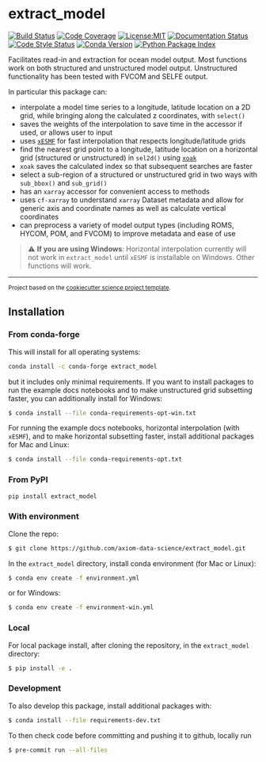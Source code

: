 extract_model
==============================
[![Build Status](https://img.shields.io/github/actions/workflow/status/axiom-data-science/extract_model/test.yaml?branch=main&logo=github&style=for-the-badge)](https://github.com/axiom-data-science/extract_model/actions/workflows/test.yaml)
[![Code Coverage](https://img.shields.io/codecov/c/github/axiom-data-science/extract_model.svg?style=for-the-badge)](https://codecov.io/gh/axiom-data-science/extract_model)
[![License:MIT](https://img.shields.io/badge/License-MIT-green.svg?style=for-the-badge)](https://opensource.org/licenses/MIT)
[![Documentation Status](https://img.shields.io/readthedocs/extract_model/latest.svg?style=for-the-badge)](https://extract_model.readthedocs.io/en/latest/?badge=latest)
[![Code Style Status](https://img.shields.io/github/actions/workflow/status/axiom-data-science/extract_model/linting.yaml?branch=main&label=Code%20Style&style=for-the-badge)](https://github.com/axiom-data-science/extract_model/actions/workflows/linting.yaml)
[![Conda Version](https://img.shields.io/conda/vn/conda-forge/extract_model.svg?style=for-the-badge)](https://anaconda.org/conda-forge/extract_model)
[![Python Package Index](https://img.shields.io/pypi/v/extract_model.svg?style=for-the-badge)](https://pypi.org/project/extract_model)

Facilitates read-in and extraction for ocean model output. Most functions work on both structured and unstructured model output. Unstructured functionality has been tested with FVCOM and SELFE output.

In particular this package can:
- interpolate a model time series to a longitude, latitude location on a 2D grid, while bringing along the calculated z coordinates, with `select()`
 - saves the weights of the interpolation to save time in the accessor if used, or allows user to input
 - uses [`xESMF`](https://pangeo-xesmf.readthedocs.io/en/latest/index.html) for fast interpolation that respects longitude/latitude grids
- find the nearest grid point to a longitude, latitude location on a horizontal grid (structured or unstructured) in `sel2d()` using [`xoak`](https://xoak.readthedocs.io/en/latest/index.html)
 - `xoak` saves the calculated index so that subsequent searches are faster
- select a sub-region of a structured or unstructured grid in two ways with `sub_bbox()` and `sub_grid()`
- has an `xarray` accessor for convenient access to methods
- uses `cf-xarray` to understand `xarray` Dataset metadata and allow for generic axis and coordinate names as well as calculate vertical coordinates
- can preprocess a variety of model output types (including ROMS, HYCOM, POM, and FVCOM) to improve metadata and ease of use

> :warning: **If you are using Windows**: Horizontal interpolation currently will not work in `extract_model` until `xESMF` is installable on Windows. Other functions will work.

--------

<p><small>Project based on the <a target="_blank" href="https://github.com/jbusecke/cookiecutter-science-project">cookiecutter science project template</a>.</small></p>

## Installation

### From conda-forge

This will install for all operating systems:
``` bash
conda install -c conda-forge extract_model
```
but it includes only minimal requirements. If you want to install packages to run the example docs notebooks and to make unstructured grid subsetting faster, you can additionally install for Windows:

``` bash
$ conda install --file conda-requirements-opt-win.txt
```

For running the example docs notebooks, horizontal interpolation (with `xESMF`), and to make horizontal subsetting faster, install additional packages for Mac and Linux:

``` bash
$ conda install --file conda-requirements-opt.txt
```

### From PyPI

``` bash
pip install extract_model
```

### With environment

Clone the repo:
``` bash
$ git clone https://github.com/axiom-data-science/extract_model.git
```

In the `extract_model` directory, install conda environment (for Mac or Linux):
``` bash
$ conda env create -f environment.yml
```
or for Windows:
``` bash
$ conda env create -f environment-win.yml
```

### Local

For local package install, after cloning the repository, in the `extract_model` directory:
``` bash
$ pip install -e .
```

### Development

To also develop this package, install additional packages with:
``` bash
$ conda install --file requirements-dev.txt
```

To then check code before committing and pushing it to github, locally run
``` bash
$ pre-commit run --all-files
```
